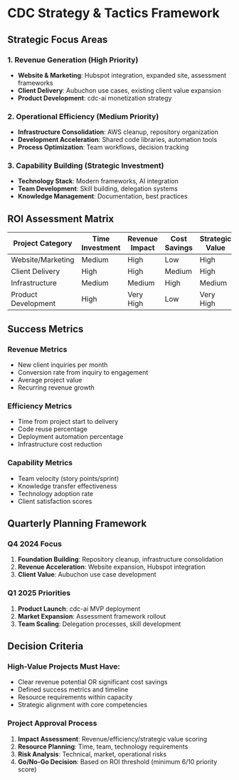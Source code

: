 # CDC Strategy & Tactics Framework

## Strategic Focus Areas

### 1. Revenue Generation (High Priority)
- **Website & Marketing**: Hubspot integration, expanded site, assessment frameworks
- **Client Delivery**: Aubuchon use cases, existing client value expansion
- **Product Development**: cdc-ai monetization strategy

### 2. Operational Efficiency (Medium Priority)
- **Infrastructure Consolidation**: AWS cleanup, repository organization
- **Development Acceleration**: Shared code libraries, automation tools
- **Process Optimization**: Team workflows, decision tracking

### 3. Capability Building (Strategic Investment)
- **Technology Stack**: Modern frameworks, AI integration
- **Team Development**: Skill building, delegation systems
- **Knowledge Management**: Documentation, best practices

## ROI Assessment Matrix

| Project Category | Time Investment | Revenue Impact | Cost Savings | Strategic Value | Priority Score |
|------------------|----------------|----------------|--------------|----------------|----------------|
| Website/Marketing | Medium | High | Low | High | 8/10 |
| Client Delivery | High | High | Medium | High | 9/10 |
| Infrastructure | Medium | Medium | High | Medium | 7/10 |
| Product Development | High | Very High | Low | Very High | 9/10 |

## Success Metrics

### Revenue Metrics
- New client inquiries per month
- Conversion rate from inquiry to engagement
- Average project value
- Recurring revenue growth

### Efficiency Metrics
- Time from project start to delivery
- Code reuse percentage
- Deployment automation percentage
- Infrastructure cost reduction

### Capability Metrics
- Team velocity (story points/sprint)
- Knowledge transfer effectiveness
- Technology adoption rate
- Client satisfaction scores

## Quarterly Planning Framework

### Q4 2024 Focus
1. **Foundation Building**: Repository cleanup, infrastructure consolidation
2. **Revenue Acceleration**: Website expansion, Hubspot integration
3. **Client Value**: Aubuchon use case development

### Q1 2025 Priorities
1. **Product Launch**: cdc-ai MVP deployment
2. **Market Expansion**: Assessment framework rollout
3. **Team Scaling**: Delegation processes, skill development

## Decision Criteria

### High-Value Projects Must Have:
- Clear revenue potential OR significant cost savings
- Defined success metrics and timeline
- Resource requirements within capacity
- Strategic alignment with core competencies

### Project Approval Process
1. **Impact Assessment**: Revenue/efficiency/strategic value scoring
2. **Resource Planning**: Time, team, technology requirements
3. **Risk Analysis**: Technical, market, operational risks
4. **Go/No-Go Decision**: Based on ROI threshold (minimum 6/10 priority score)